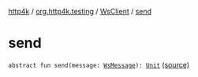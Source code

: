 [http4k](../../index.md) / [org.http4k.testing](../index.md) / [WsClient](index.md) / [send](./send.md)

# send

`abstract fun send(message: `[`WsMessage`](../../org.http4k.websocket/-ws-message/index.md)`): `[`Unit`](https://kotlinlang.org/api/latest/jvm/stdlib/kotlin/-unit/index.html) [(source)](https://github.com/http4k/http4k/blob/master/http4k-core/src/main/kotlin/org/http4k/testing/wsClient.kt#L16)
